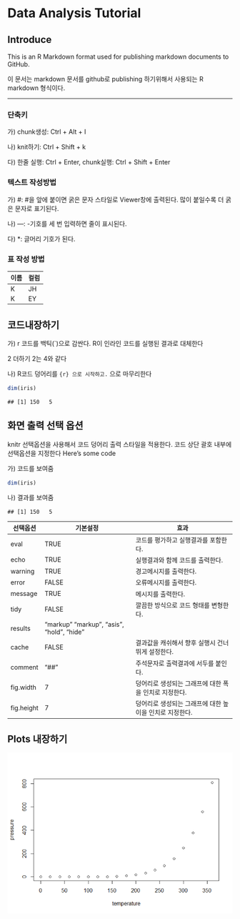 Data Analysis Tutorial
================

## Introduce

This is an R Markdown format used for publishing markdown documents to
GitHub.

이 문서는 markdown 문서를 github로 publishing 하기위해서 사용되는 R markdown 형식이다.

-----

### 단축키

가) chunk생성: Ctrl + Alt + I

나) knit하기: Ctrl + Shift + k

다) 한줄 실행: Ctrl + Enter, chunk실행: Ctrl + Shift + Enter

### 텍스트 작성방법

가) \#: \#을 앞에 붙이면 굵은 문자 스타일로 Viewer창에 출력된다. 많이 붙일수록 더 굵은 문자로 표기된다.

나) —: -기호를 세 번 입력하면 줄이 표시된다.

다) \*: 글머리 기호가 된다.

### 표 작성 방법

| 이름 | 컬럼 |
| -- | -- |
| K  | JH |
| K  | EY |

## 코드내장하기

가) r 코드를 백틱(\`)으로 감싼다. R이 인라인 코드를 실행된 결과로 대체한다

2 더하기 2는 4와 같다

나) R코드 덩어리를 `{r} 으로 시작하고.` 으로 마무리한다

``` r
dim(iris)
```

    ## [1] 150   5

## 화면 출력 선택 옵션

knitr 선택옵션을 사용해서 코드 덩어리 출력 스타일을 적용한다. 코드 상단 괄호 내부에 선택옵션을 지정한다 Here’s
some code

가) 코드를 보여줌

``` r
dim(iris)
```

나) 결과를 보여줌

    ## [1] 150   5

| 선택옵션       | 기본설정                                      | 효과                              |
| ---------- | ----------------------------------------- | ------------------------------- |
| eval       | TRUE                                      | 코드를 평가하고 실행결과를 포함한다.            |
| echo       | TRUE                                      | 실행결과와 함께 코드를 출력한다.              |
| warning    | TRUE                                      | 경고메시지를 출력한다.                    |
| error      | FALSE                                     | 오류메시지를 출력한다.                    |
| message    | TRUE                                      | 메시지를 출력한다.                      |
| tidy       | FALSE                                     | 깔끔한 방식으로 코드 형태를 변형한다.           |
| results    | “markup” “markup”, “asis”, “hold”, “hide” |                                 |
| cache      | FALSE                                     | 결과값을 캐쉬해서 향후 실행시 건너뛰게 설정한다.     |
| comment    | “\#\#”                                    | 주석문자로 출력결과에 서두를 붙인다.            |
| fig.width  | 7                                         | 덩어리로 생성되는 그래프에 대한 폭을 인치로 지정한다.  |
| fig.height | 7                                         | 덩어리로 생성되는 그래프에 대한 높이을 인치로 지정한다. |

## Plots 내장하기

![](index_files/figure-gfm/pressure-1.png)<!-- -->
